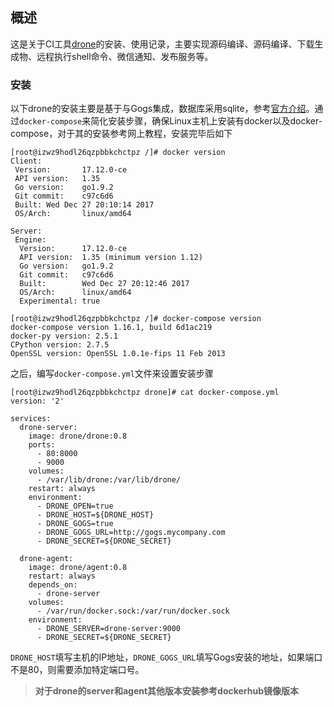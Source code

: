 ## 概述

这是关于CI工具[drone](https://github.com/drone/drone)的安装、使用记录，主要实现源码编译、源码编译、下载生成物、远程执行shell命令、微信通知、发布服务等。

### 安装

以下drone的安装主要是基于与Gogs集成，数据库采用sqlite，参考[官方介绍](http://docs.drone.io/install-for-gogs/)。通过`docker-compose`来简化安装步骤，确保Linux主机上安装有docker以及docker-compose，对于其的安装参考网上教程，安装完毕后如下

```shell
[root@izwz9hodl26qzpbbkchctpz /]# docker version
Client:
 Version:       17.12.0-ce
 API version:   1.35
 Go version:    go1.9.2
 Git commit:    c97c6d6
 Built: Wed Dec 27 20:10:14 2017
 OS/Arch:       linux/amd64

Server:
 Engine:
  Version:      17.12.0-ce
  API version:  1.35 (minimum version 1.12)
  Go version:   go1.9.2
  Git commit:   c97c6d6
  Built:        Wed Dec 27 20:12:46 2017
  OS/Arch:      linux/amd64
  Experimental: true
  
[root@izwz9hodl26qzpbbkchctpz /]# docker-compose version
docker-compose version 1.16.1, build 6d1ac219
docker-py version: 2.5.1
CPython version: 2.7.5
OpenSSL version: OpenSSL 1.0.1e-fips 11 Feb 2013
```

之后，编写`docker-compose.yml`文件来设置安装步骤

```shell
[root@izwz9hodl26qzpbbkchctpz drone]# cat docker-compose.yml
version: '2'

services:
  drone-server:
    image: drone/drone:0.8
    ports:
      - 80:8000
      - 9000
    volumes:
      - /var/lib/drone:/var/lib/drone/
    restart: always
    environment:
      - DRONE_OPEN=true
      - DRONE_HOST=${DRONE_HOST}
      - DRONE_GOGS=true
      - DRONE_GOGS_URL=http://gogs.mycompany.com
      - DRONE_SECRET=${DRONE_SECRET}

  drone-agent:
    image: drone/agent:0.8
    restart: always
    depends_on:
      - drone-server
    volumes:
      - /var/run/docker.sock:/var/run/docker.sock
    environment:
      - DRONE_SERVER=drone-server:9000
      - DRONE_SECRET=${DRONE_SECRET}
```

`DRONE_HOST`填写主机的IP地址，`DRONE_GOGS_URL`填写Gogs安装的地址，如果端口不是80，则需要添加特定端口号。

> **对于drone的server和agent其他版本安装参考dockerhub镜像版本**